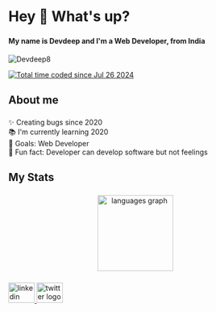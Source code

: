 <h1 align="left">Hey 👋 What's up?</h1>

###

<h4 align="left">My name is Devdeep and I'm a Web Developer, from India</h4>
<p align="left"> 
  <img src="https://komarev.com/ghpvc/?username=Devdeep8&label=Profile%20views&color=0e75b6&style=flat" alt="Devdeep8" /> 
</p>
<a href="https://wakatime.com/@494f4d1d-3982-4979-9a68-dfdce57ec66e"><img src="https://wakatime.com/badge/user/494f4d1d-3982-4979-9a68-dfdce57ec66e.svg" alt="Total time coded since Jul 26 2024" /></a>
<h2 align="left">About me</h2>

###

<p align="left">✨ Creating bugs since 2020<br>📚 I'm currently learning 2020<br>🎯 Goals: Web Developer<br>🎲 Fun fact: Developer can develop software but not feelings</p>

###

<h2 align="left">My Stats</h2>

###

<div align="center">
  <img src="https://github-readme-stats.vercel.app/api/top-langs?username=devdeep8&locale=en&hide_title=false&layout=compact&card_width=320&langs_count=5&theme=dracula&hide_border=false&order=2" height="150" alt="languages graph"  />
</div>


###

<div align="left">
  <a href="https://www.linkedin.com/in/devdeep-patidar" target="_blank">
    <img src="https://raw.githubusercontent.com/maurodesouza/profile-readme-generator/master/src/assets/icons/social/linkedin/default.svg" width="52" height="40" alt="linkedin logo"  />
  </a>
  <a href="https://twitter.com/DevdeepPatidar2" target="_blank">
    <img src="https://raw.githubusercontent.com/maurodesouza/profile-readme-generator/master/src/assets/icons/social/twitter/default.svg" width="52" height="40" alt="twitter logo"  />
  </a>
</div>

###
